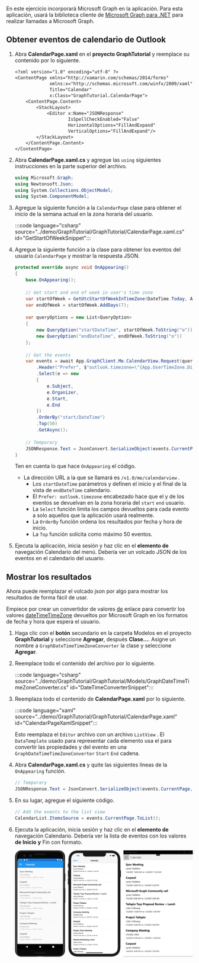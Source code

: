 <!-- markdownlint-disable MD002 MD041 -->

En este ejercicio incorporará Microsoft Graph en la aplicación. Para esta aplicación, usará la biblioteca cliente de [Microsoft Graph para .NET](https://github.com/microsoftgraph/msgraph-sdk-dotnet) para realizar llamadas a Microsoft Graph.

## <a name="get-calendar-events-from-outlook"></a>Obtener eventos de calendario de Outlook

1. Abra **CalendarPage.xaml** en el **proyecto GraphTutorial** y reemplace su contenido por lo siguiente.

    ```xaml
    <?xml version="1.0" encoding="utf-8" ?>
    <ContentPage xmlns="http://xamarin.com/schemas/2014/forms"
                 xmlns:x="http://schemas.microsoft.com/winfx/2009/xaml"
                 Title="Calendar"
                 x:Class="GraphTutorial.CalendarPage">
        <ContentPage.Content>
            <StackLayout>
                <Editor x:Name="JSONResponse"
                        IsSpellCheckEnabled="False"
                        HorizontalOptions="FillAndExpand"
                        VerticalOptions="FillAndExpand"/>
            </StackLayout>
        </ContentPage.Content>
    </ContentPage>
    ```

1. Abra **CalendarPage.xaml.cs** y agregue las `using` siguientes instrucciones en la parte superior del archivo.

    ```csharp
    using Microsoft.Graph;
    using Newtonsoft.Json;
    using System.Collections.ObjectModel;
    using System.ComponentModel;
    ```

1. Agregue la siguiente función a la `CalendarPage` clase para obtener el inicio de la semana actual en la zona horaria del usuario.

    :::code language="csharp" source="../demo/GraphTutorial/GraphTutorial/CalendarPage.xaml.cs" id="GetStartOfWeekSnippet":::

1. Agregue la siguiente función a la clase para obtener los eventos del usuario `CalendarPage` y mostrar la respuesta JSON.

    ```csharp
    protected override async void OnAppearing()
    {
        base.OnAppearing();

        // Get start and end of week in user's time zone
        var startOfWeek = GetUtcStartOfWeekInTimeZone(DateTime.Today, App.UserTimeZone);
        var endOfWeek = startOfWeek.AddDays(7);

        var queryOptions = new List<QueryOption>
        {
            new QueryOption("startDateTime", startOfWeek.ToString("o")),
            new QueryOption("endDateTime", endOfWeek.ToString("o"))
        };

        // Get the events
        var events = await App.GraphClient.Me.CalendarView.Request(queryOptions)
            .Header("Prefer", $"outlook.timezone=\"{App.UserTimeZone.DisplayName}\"")
            .Select(e => new
            {
                e.Subject,
                e.Organizer,
                e.Start,
                e.End
            })
            .OrderBy("start/DateTime")
            .Top(50)
            .GetAsync();

        // Temporary
        JSONResponse.Text = JsonConvert.SerializeObject(events.CurrentPage, Formatting.Indented);
    }
    ```

    Ten en cuenta lo que hace `OnAppearing` el código.

    - La dirección URL a la que se llamará es `/v1.0/me/calendarview` .
        - Los `startDateTime` parámetros y definen el inicio y el final de la vista de `endDateTime` calendario.
        - El `Prefer: outlook.timezone` encabezado hace que el y de los eventos se devuelvan en la zona horaria del `start` `end` usuario.
        - La `Select` función limita los campos devueltos para cada evento a solo aquellos que la aplicación usará realmente.
        - La `OrderBy` función ordena los resultados por fecha y hora de inicio.
        - La `Top` función solicita como máximo 50 eventos.

1. Ejecuta la aplicación, inicia sesión y haz clic en el **elemento de** navegación Calendario del menú. Debería ver un volcado JSON de los eventos en el calendario del usuario.

## <a name="display-the-results"></a>Mostrar los resultados

Ahora puede reemplazar el volcado json por algo para mostrar los resultados de forma fácil de usar.

Empiece por crear un convertidor de valores [de](/xamarin/xamarin-forms/xaml/xaml-basics/data-binding-basics#binding-value-converters) enlace para convertir los valores [dateTimeTimeZone](/graph/api/resources/datetimetimezone?view=graph-rest-1.0) devueltos por Microsoft Graph en los formatos de fecha y hora que espera el usuario.

1. Haga clic con el **botón** secundario en la carpeta Modelos en el proyecto **GraphTutorial** y seleccione **Agregar**, después **Clase...**. Asigne un nombre a `GraphDateTimeTimeZoneConverter` la clase y seleccione **Agregar**.

1. Reemplace todo el contenido del archivo por lo siguiente.

    :::code language="csharp" source="../demo/GraphTutorial/GraphTutorial/Models/GraphDateTimeTimeZoneConverter.cs" id="DateTimeConverterSnippet":::

1. Reemplaza todo el contenido de **CalendarPage.xaml** por lo siguiente.

    :::code language="xaml" source="../demo/GraphTutorial/GraphTutorial/CalendarPage.xaml" id="CalendarPageXamlSnippet":::

    Esto reemplaza el `Editor` archivo con un archivo `ListView` . El `DataTemplate` usado para representar cada elemento usa el para convertir las propiedades y del evento en una `GraphDateTimeTimeZoneConverter` `Start` `End` cadena.

1. Abra **CalendarPage.xaml.cs** y quite las siguientes líneas de la `OnAppearing` función.

    ```csharp
    // Temporary
    JSONResponse.Text = JsonConvert.SerializeObject(events.CurrentPage, Formatting.Indented);
    ```

1. En su lugar, agregue el siguiente código.

    ```csharp
    // Add the events to the list view
    CalendarList.ItemsSource = events.CurrentPage.ToList();
    ```

1. Ejecuta la aplicación, inicia sesión y haz clic en el **elemento de** navegación Calendario. Debería ver la lista de eventos con los valores **de Inicio** **y** Fin con formato.

    ![Captura de pantalla de la tabla de eventos](./images/calendar-page.png)

